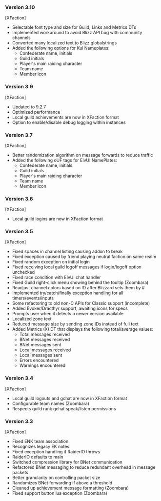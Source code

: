 ### Version 3.10
[XFaction]
- Selectable font type and size for Guild, Links and Metrics DTs
- Implemented workaround to avoid Blizz API bug with community channels
- Converted many localized text to Blizz globalstrings
- Added the following options for Kui Nameplates:
  - Confederate name, initials
  - Guild initials
  - Player's main raiding character
  - Team name
  - Member icon

### Version 3.9
[XFaction]
- Updated to 9.2.7
- Optimized performance
- Local guild achievements are now in XFaction format
- Option to enable/disable debug logging within instances

### Version 3.7
[XFaction]
- Better randomization algorithm on message forwards to reduce traffic
- Added the following oUF tags for ElvUI NamePlates:
  - Confederate name, initials
  - Guild initials
  - Player's main raiding character
  - Team name
  - Member icon

### Version 3.6
[XFaction]
- Local guild logins are now in XFaction format

### Version 3.5
[XFaction]
- Fixed spaces in channel listing causing addon to break
- Fixed exception caused by friend playing neutral faction on same realm
- Fixed random exception on initial login
- Fixed receiving local guild logoff messages if login/logoff option unchecked
- Fixed race condition with ElvUI chat handler
- Fixed Guild right-click menu showing behind the tooltip (Zoombara)
- Readjust channel colors based on ID after Blizzard sets them by #
- Implemented try/catch/finally exception handling for all timers/events/inputs
- Some refactoring to old non-C APIs for Classic support (incomplete)
- Added Evoker/Dracthyr support, awaiting icons for specs
- Prompts user when it detects a newer version available
- Localized zone text
- Reduced message size by sending zone IDs instead of full text
- Added Metrics (X) DT that displays the following total/average values:
  - Total messages received
  - BNet messages received
  - BNet messages sent
  - Local messages received
  - Local messages sent
  - Errors encountered
  - Warnings encountered

### Version 3.4
[XFaction]
- Local guild logouts and gchat are now in XFaction format
- Configurable team names (Zoombara)
- Respects guild rank gchat speak/listen permissions

### Version 3.3
[XFaction]
- Fixed ENK team association
- Recognizes legacy EK notes
- Fixed exception handling if RaiderIO throws
- RaiderIO defaults to main
- Switched compression library for BNet communication
- Refactored BNet messaging to reduce redundant overhead in message packets
- Better granularity on controlling packet size
- Randomizes BNet forwarding if above a threshold
- Cleaned up achievement message formatting (Zoombara)
- Fixed support button lua exception (Zoombara)